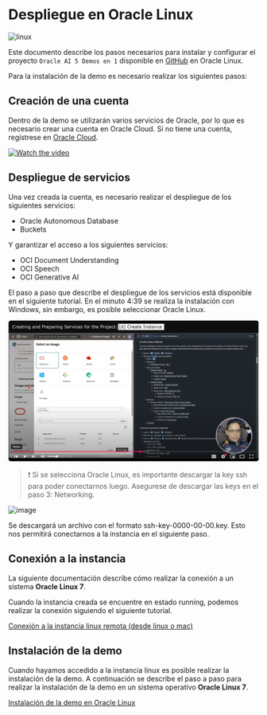 # Despliegue en Oracle Linux

![linux](./images/tux.png)

Este documento describe los pasos necesarios para instalar y configurar el proyecto `Oracle AI 5 Demos en 1` disponible en [GitHub](https://github.com/jganggini/oracle-ai/tree/main/oracle-ai-5-demos-in-1) en Oracle Linux. 

Para la instalación de la demo es necesario realizar los siguientes pasos:

## Creación de una cuenta

Dentro de la demo se utilizarán varios servicios de Oracle, por lo que es necesario crear una cuenta en Oracle Cloud. Si no tiene una cuenta, regístrese en [Oracle Cloud](https://www.oracle.com/cloud/).

[![Watch the video](./images/Crear%20la%20cuenta%20en%20Oracle.png)](https://youtu.be/Kj1Rd52-6cY?list=PLMUWTQHw13gbqqVHaCid3gUBIlvfVKaBu&t=279)

## Despliegue de servicios

Una vez creada la cuenta, es necesario realizar el despliegue de los siguientes servicios:

- Oracle Autonomous Database
- Buckets

Y garantizar el acceso a los siguientes servicios:

- OCI Document Understanding
- OCI Speech
- OCI Generative AI

El paso a paso que describe el despliegue de los servicios está disponible en el siguiente tutorial. En el minuto 4:39 se realiza la instalación con Windows, sin embargo, es posible seleccionar Oracle Linux.

[![Watch the video](./images/Creación%20y%20preparación%20de%20servicios.png)](https://youtu.be/Kj1Rd52-6cY?list=PLMUWTQHw13gbqqVHaCid3gUBIlvfVKaBu&t=279)

> ❗ Si se selecciona Oracle Linux, es importante descargar la key ssh para poder conectarnos luego. Asegurese de descargar las keys en el paso 3: Networking.

![image](./images/Add%20SSH%20keys.png)

Se descargará un archivo con el formato ssh-key-0000-00-00.key. Esto nos permitirá conectarnos a la instancia en el siguiente paso.

## Conexión a la instancia

La siguiente documentación describe cómo realizar la conexión a un sistema **Oracle Linux 7**.

Cuando la instancia creada se encuentre en estado running, podemos realizar la conexión siguiendo el siguiente tutorial.

[Conexión a la instancia linux remota (desde linux o mac)](./Conexión%20a%20la%20instancia%20linux%20remota%20(desde%20linux%20o%20mac).md)

## Instalación de la demo

Cuando hayamos accedido a la instancia linux es posible realizar la instalación de la demo.
A continuación se describe el paso a paso para realizar la instalación de la demo en un sistema operativo **Oracle Linux 7**.

[Instalación de la demo en Oracle Linux](./Instalación%20de%20la%20demo%20en%20Oracle%20Linux.md)

